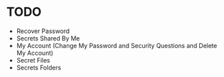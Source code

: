 # TODO

- Recover Password
- Secrets Shared By Me
- My Account (Change My Password and Security Questions and Delete My Account)
- Secret Files
- Secrets Folders
